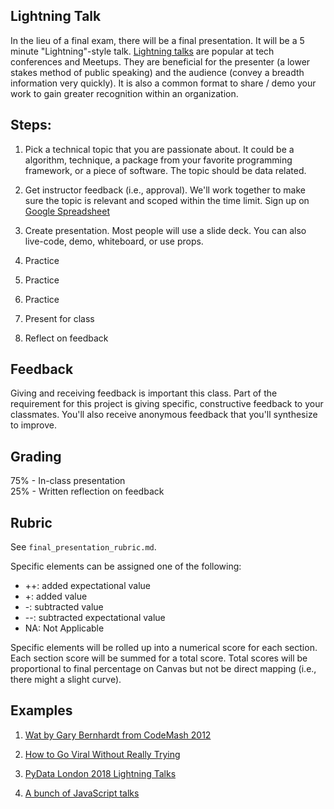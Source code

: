 Lightning Talk
------

In the lieu of a final exam, there will be a final presentation. It will be a 5 minute "Lightning"-style talk. [Lightning talks](https://en.wikipedia.org/wiki/Lightning_talk) are popular at tech conferences and Meetups. They are beneficial for the presenter (a lower stakes method of public speaking) and the audience (convey a breadth information very quickly). It is also a common format to share / demo your work to gain greater recognition within an organization.

Steps:
------

1. Pick a technical topic that you are passionate about. It could be a algorithm, technique, a package from your favorite programming framework, or a piece of software. The topic should be data related.

2. Get instructor feedback (i.e., approval). We'll work together to make sure the topic is relevant and scoped within the time limit. Sign up on [Google Spreadsheet](https://docs.google.com/spreadsheets/u/1/d/1JQa2HOo4qdgkopUYnHEbwmhMXCNoE8ulKKbeIUOklfk/edit?usp=drive_web&ouid=115223198521972982130)

3. Create presentation. Most people will use a slide deck. You can also live-code, demo, whiteboard, or use props.

4. Practice

5. Practice

6. Practice

7. Present for class

8. Reflect on feedback 

Feedback
-----

Giving and receiving feedback is important this class. Part of the requirement for this project is giving specific, constructive feedback to your classmates. You'll also receive anonymous feedback that you'll synthesize to improve. 


Grading
-----

75% - In-class presentation  
25% - Written reflection on feedback

Rubric
-----

See `final_presentation_rubric.md`. 

Specific elements can be assigned one of the following:

- ++: added expectational value
- +: added value
- -: subtracted value
- --: subtracted expectational value
- NA: Not Applicable 

Specific elements will be rolled up into a numerical score for each section. Each section score will be summed for a total score. Total scores will be proportional to final percentage on Canvas but not be direct mapping (i.e., there might a slight curve).

Examples
------

1. [Wat by Gary Bernhardt from CodeMash 2012](https://www.destroyallsoftware.com/talks/wat)

1. [How to Go Viral Without Really Trying](https://www.youtube.com/watch?v=nDnmeGgd8qc) 

1. [PyData London 2018 Lightning Talks](https://www.youtube.com/watch?v=pmpyUakrjaI)

1. [A bunch of JavaScript talks](https://www.youtube.com/watch?v=Pjy0zhcvpD8&list=TLNMJBFTElLxcyNjAxMjAxNg)

